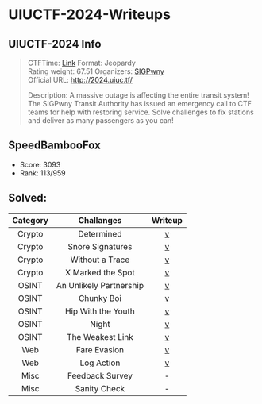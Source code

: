 # UIUCTF-2024-Writeups

## UIUCTF-2024 Info

> CTFTime: [Link](https://ctftime.org/event/2275/)
> Format: Jeopardy  
> Rating weight: 67.51
> Organizers: [SIGPwny](https://ctftime.org/team/27763)  
> Official URL: http://2024.uiuc.tf/
>
> Description: A massive outage is affecting the entire transit system! The SIGPwny Transit Authority has issued an emergency call to CTF teams for help with restoring service. Solve challenges to fix stations and deliver as many passengers as you can!

## SpeedBambooFox

- Score: 3093
- Rank: 113/959

## Solved:

| Category |       Challanges        |                                                  Writeup                                                  |
|:--------:|:-----------------------:|:---------------------------------------------------------------------------------------------------------:|
|  Crypto  |       Determined        |       [v](https://github.com/SpeedBambooFox/UIUCTF-2024-Writeups/tree/main/Cryptograhy/Determined)        |
|  Crypto  |    Snore Signatures     |     [v](https://github.com/SpeedBambooFox/UIUCTF-2024-Writeups/tree/main/Cryptograhy/Snore_Signature)     |
|  Crypto  |     Without a Trace     |   [v](https://github.com/SpeedBambooFox/UIUCTF-2024-Writeups/tree/main/Cryptograhy/Without%20a%20Trace)   |
|  Crypto  |    X Marked the Spot    | [v](https://github.com/SpeedBambooFox/UIUCTF-2024-Writeups/tree/main/Cryptograhy/X%20Marked%20the%20Spot) |
|  OSINT   | An Unlikely Partnership |        [v](https://github.com/SpeedBambooFox/UIUCTF-2024-Writeups/tree/main/ONIST/UIUC-Chan_Suite)        |
|  OSINT   |       Chunky Boi        |       [v](https://github.com/SpeedBambooFox/UIUCTF-2024-Writeups/tree/main/ONIST/Geoguesser-Suite)        |
|  OSINT   |   Hip With the Youth    |        [v](https://github.com/SpeedBambooFox/UIUCTF-2024-Writeups/tree/main/ONIST/UIUC-Chan_Suite)        |
|  OSINT   |          Night          |       [v](https://github.com/SpeedBambooFox/UIUCTF-2024-Writeups/tree/main/ONIST/Geoguesser-Suite)        |
|  OSINT   |    The Weakest Link     |        [v](https://github.com/SpeedBambooFox/UIUCTF-2024-Writeups/tree/main/ONIST/UIUC-Chan_Suite)        |
|   Web    |      Fare Evasion       |          [v](https://github.com/SpeedBambooFox/UIUCTF-2024-Writeups/tree/main/WEB/Fare_Envation)          |
|   Web    |       Log Action        |           [v](https://github.com/SpeedBambooFox/UIUCTF-2024-Writeups/tree/main/WEB/Log_Action)            |
|   Misc   |     Feedback Survey     |                                                     -                                                     |
|   Misc   |      Sanity Check       |                                                     -                                                     |
